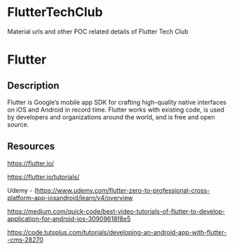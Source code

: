 # FlutterTechClub
Material urls and other POC related details of Flutter Tech Club

# Flutter

## Description
Flutter is Google’s mobile app SDK for crafting high-quality native interfaces on iOS and Android in record time. Flutter works with existing code, is used by developers and organizations around the world, and is free and open source.

## Resources
https://flutter.io/

https://flutter.io/tutorials/

Udemy - (https://www.udemy.com/flutter-zero-to-professional-cross-platform-app-iosandroid/learn/v4/overview

https://medium.com/quick-code/best-video-tutorials-of-flutter-to-develop-application-for-android-ios-30909618f8e5

https://code.tutsplus.com/tutorials/developing-an-android-app-with-flutter--cms-28270
